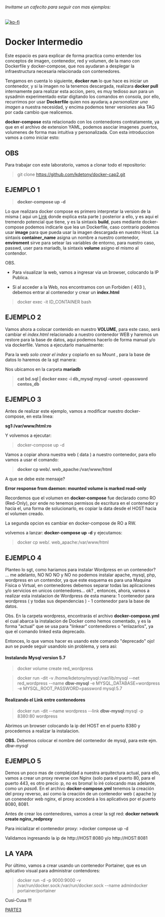 ###### Invitame un cafecito para seguir con mas ejemplos:

[![ko-fi](https://www.ko-fi.com/img/githubbutton_sm.svg)](https://ko-fi.com/kdetony)

# Docker Intermedio

Este espacio es para explicar de forma practica como entender los conceptos de imagen, contenedor, red y volumen, de la mano con Dockerfile y docker-compose, que nos ayudaran a desplegar la infraestructura necesaria relacionada con contenedores.

Tengamos en cuenta lo siguiente, **docker run** lo que hace es iniciar un contenedor, y si la imagen no la tenemos descargada, realizara **docker pull** internamente para realizar esta accion, pero, es muy tedioso aun para un sysadmin experimentado estar digitando los comandos en consola, por ello, recurrimos por usar **Dockerfile** quien nos ayudara¡ a *personalizar una imagen* a nuestra necesidad, y encima podemos tener versiones aka TAG por cada cambio que realicemos.

**docker-compose** esta relacionado con los contenedores contratamente, ya que en el archivo de extension YAML, podemos asociar imagenes ,puertos, volumenes de forma mas intuitiva y personalizada. Con esta introduccion vamos a como iniciar esto: 

## OBS
Para trabajar con este laboratorio, vamos a clonar todo el repositorio: 

> git clone https://github.com/kdetony/docker-cap2.git

## EJEMPLO 1 

>**docker-compose up -d**

Lo que realizara docker compose es primero interpretar la version de la misma ( aqui un [Link](https://docs.docker.com/compose/compose-file/compose-versioning/) donde explica esta parte  )
posterior a ello, y es aqui el tremendo potencial que tiene, y es la sintaxis **build**, pues mediante docker-compose podemos indicarle que lea un Dockerfile, caso contrario podemos usar **image** para que pueda usar la imagen descargada en nuestro Host. La sintaxis **container_name** asigna un nombre a nuestro contenedor, **enviroment** sirve para setear las variables de entorno, para nuestro caso, passwd, user para mariadb, la sintaxis **volume** asigno el mismo al contendor.

OBS.

* Para visualizar la web, vamos a ingresar via un browser, colocando la IP Publica.

* Si al acceder a la Web, nos encontramos con un Forbiden ( 403 ), debemos entrar al contenedor y crear un **index.html**

> docker exec -it ID_CONTAINER bash


## EJEMPLO 2 

Vamos ahora a colocar contenido en nuestro **VOLUME**, para este caso, será cambiar el *index.html* relacionado a nuestro contenedor WEB y haremos un restore para la base de datos, aqui podemos hacerlo de forma manual y/o via dockerfile. Vamos a ejecutarlo manualmente: 

Para la web *solo crear el index* y copiarlo en su Mount , para la base de datos lo haremos de la sgt manera: 

Nos ubicamos en la carpeta **mariadb** 

>**cat bd.sql | docker exec -i db_mysql  mysql -uroot -ppassword centos_db**

## EJEMPLO 3

Antes de realizar este ejemplo, vamos a modificar nuestro docker-compose, en esta linea:

**sg1:/var/www/html:ro**

Y volvemos a ejecutar:

> docker-compose up -d

Vamos a copiar ahora nuestra web ( data ) a nuestro contenedor, para ello vamos a usar el comando:

> **docker cp web/.  web_apache:/var/www/html**

A que se debe este mensaje?

**Error response from daemon: mounted volume is marked read-only**

Recordemos que el volumen en **docker-compose** fue declarado como RO (Red-Only), por ende no tenemos permisos de escritura en el contenedor y hacia el, una forma de solucionarlo, es copiar la data desde el HOST hacia el volumen creado.

La segunda opcion es cambiar en docker-compose de RO a RW.

volvemos a lanzar: **docker-compose up -d**  y ejecutamos:

>docker cp web/. web_apache:/var/www/html

## EJEMPLO 4

Planteo lo sgt, como hariamos para instalar Wordpress en un contenedor? ... me adelanto, NO NO NO y NO no podemos instalar apache, mysql, php, wordpress en un contendor, ya que este esquema es para una Maquina Fisica o Virtual, en contenedores debemos separar todas las aplicaciones y/o servicios en unicos contenedores... ok? , entonces, ahora, vamos a realizar esta instalacion de Wordpress de esta manera: 1 contenedor para wordpress ( y todas sus dependencias ) - 1 contenedor para la base de datos.

Obs.
En la carpeta wordpress, encontrarás el archivo **docker-compose.yml** el cual abarca la instalacion de Docker como hemos comentado, y es la forma "actual" que se usa para "linkear" contenedores o "enlazarlos", ya que el comando linked esta deprecado.

Entonces, lo que vamos hacer es usando este comando "deprecado" ojo! aun se puede seguir usandolo sin problema, y sera asi:

#### Instalando Mysql version 5.7

> docker volume create red_wordpress

> docker run -dit -v /home/kdetony/mysql:/var/lib/mysql --net red_wordpress --name **dbw-mysql** -e MYSQL_DATABASE=wordpress -e MYSQL_ROOT_PASSWORD=password  mysql:5.7

#### Realizando el Link entre contenedores 

>docker run -dit --name wordpress --link **dbw-mysql**:mysql -p 8380:80 wordpress

Abrimos un browser colocando la ip del HOST en el puerto 8380 y procedemos a realizar la instalacion.

**OBS.**
Debemos colocar el nombre del contenedor de mysql, para este ejm. *dbw-mysql*


## EJEMPLO 5

Demos un poco mas de complejidad a nuestra arquitectura actual, para ello, vamos a crear un proxy reverse con Nginx (solo para el puerto 80, para el puerto 443, es otro precio :p, no es broma! lo iré colocando mas adelante, como un *paso6*.
En el archivo **docker-compose.yml** tenemos la creación del proxy reverso, asi como la creación de un contenedor web ( apache )y un conenedor web nginx, el proxy accederá a los aplicativos por el puerto 8080, 8081.

Antes de crear los contenedores, vamos a crear la sgt red: **docker network create nginx_redproxy**

Para inicializar el contenedor proxy: >docker compose up -d 

Validamos ingresando la ip de http://HOST:8080 y/o http://HOST:8081


## LA YAPA 

Por último, vamos a crear usando un contenedor Portainer, que es un aplicativo visual para administrar contendores: 

>docker run -d -p 9000:9000 -v /var/run/docker.sock:/var/run/docker.sock --name admindocker portainer/portainer

Cusi-Cusa !!!

[PARTE3](https://github.com/kdetony/docker-swarm "Docker Swarm")
